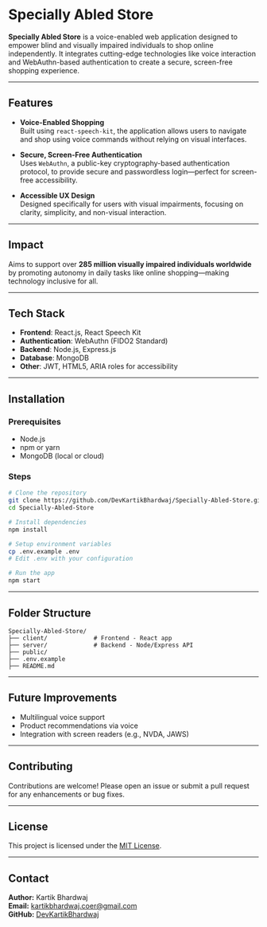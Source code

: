 
# Specially Abled Store

**Specially Abled Store** is a voice-enabled web application designed to empower blind and visually impaired individuals to shop online independently. It integrates cutting-edge technologies like voice interaction and WebAuthn-based authentication to create a secure, screen-free shopping experience.

---

## Features

- **Voice-Enabled Shopping**  
  Built using `react-speech-kit`, the application allows users to navigate and shop using voice commands without relying on visual interfaces.

- **Secure, Screen-Free Authentication**  
  Uses `WebAuthn`, a public-key cryptography-based authentication protocol, to provide secure and passwordless login—perfect for screen-free accessibility.

- **Accessible UX Design**  
  Designed specifically for users with visual impairments, focusing on clarity, simplicity, and non-visual interaction.

---

## Impact

Aims to support over **285 million visually impaired individuals worldwide** by promoting autonomy in daily tasks like online shopping—making technology inclusive for all.

---

## Tech Stack

- **Frontend**: React.js, React Speech Kit  
- **Authentication**: WebAuthn (FIDO2 Standard)  
- **Backend**: Node.js, Express.js  
- **Database**: MongoDB  
- **Other**: JWT, HTML5, ARIA roles for accessibility

---

## Installation

### Prerequisites

- Node.js
- npm or yarn
- MongoDB (local or cloud)

### Steps

```bash
# Clone the repository
git clone https://github.com/DevKartikBhardwaj/Specially-Abled-Store.git
cd Specially-Abled-Store

# Install dependencies
npm install

# Setup environment variables
cp .env.example .env
# Edit .env with your configuration

# Run the app
npm start
```

---

## Folder Structure

```
Specially-Abled-Store/
├── client/             # Frontend - React app
├── server/             # Backend - Node/Express API
├── public/             
├── .env.example        
├── README.md           
```

---

## Future Improvements

- Multilingual voice support  
- Product recommendations via voice  
- Integration with screen readers (e.g., NVDA, JAWS)

---

## Contributing

Contributions are welcome! Please open an issue or submit a pull request for any enhancements or bug fixes.

---

## License

This project is licensed under the [MIT License](LICENSE).

---

## Contact

**Author:** Kartik Bhardwaj  
**Email:** kartikbhardwaj.coer@gmail.com  
**GitHub:** [DevKartikBhardwaj](https://github.com/DevKartikBhardwaj)
